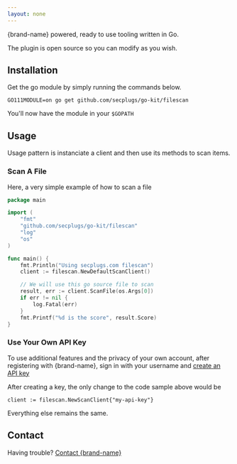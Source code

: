 ```yaml
---
layout: none
---
```


{brand-name} powered, ready to use tooling written in Go.

The plugin is open source so you can modify as you wish.

## Installation
Get the go module by simply running the commands below.
```console
GO111MODULE=on go get github.com/secplugs/go-kit/filescan
```
You'll now have the module in your `$GOPATH`

## Usage
Usage pattern is instanciate a client and then use its methods to scan items.

### Scan A File
Here, a very simple example of how to scan a file
```go
package main

import (
	"fmt"
	"github.com/secplugs/go-kit/filescan"
	"log"
	"os"
)

func main() {
	fmt.Println("Using secplugs.com filescan")
	client := filescan.NewDefaultScanClient()

	// We will use this go source file to scan
	result, err := client.ScanFile(os.Args[0])
	if err != nil {
		log.Fatal(err)
	}
	fmt.Printf("%d is the score", result.Score)
}

```
### Use Your Own API Key
To use additional features and the privacy of your own account, after registering with {brand-name}, sign in with your username and [create an API key](docs?doc=docs/HowTo/CreateKey) 

After creating a key, the only change to the code sample above would be

```
client := filescan.NewScanClient{"my-api-key"}
```

Everything else remains the same.

## Contact
Having trouble? [Contact {brand-name} ](https://{brand-root-domain}/contacts)
